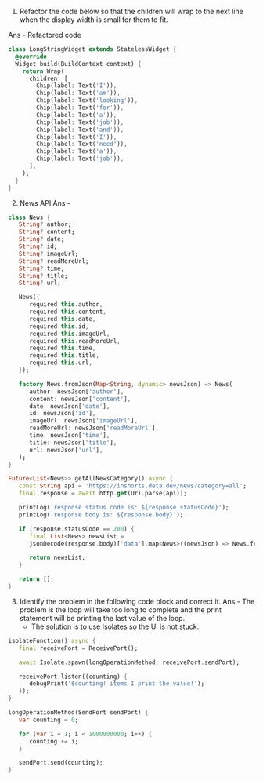 1. Refactor the code below so that the children will wrap to the next line when the display width is
   small for them to fit.

Ans - Refactored code

```dart
class LongStringWidget extends StatelessWidget {
  @override
  Widget build(BuildContext context) {
    return Wrap(
      children: [
        Chip(label: Text('I')),
        Chip(label: Text('am')),
        Chip(label: Text('looking')),
        Chip(label: Text('for')),
        Chip(label: Text('a')),
        Chip(label: Text('job')),
        Chip(label: Text('and')),
        Chip(label: Text('I')),
        Chip(label: Text('need')),
        Chip(label: Text('a')),
        Chip(label: Text('job')),
      ],
    );
  }
}
```

2. News API Ans -

```dart
class News {
   String? author;
   String? content;
   String? date;
   String? id;
   String? imageUrl;
   String? readMoreUrl;
   String? time;
   String? title;
   String? url;

   News({
      required this.author,
      required this.content,
      required this.date,
      required this.id,
      required this.imageUrl,
      required this.readMoreUrl,
      required this.time,
      required this.title,
      required this.url,
   });

   factory News.fromJson(Map<String, dynamic> newsJson) => News(
      author: newsJson['author'],
      content: newsJson['content'],
      date: newsJson['date'],
      id: newsJson['id'],
      imageUrl: newsJson['imageUrl'],
      readMoreUrl: newsJson['readMoreUrl'],
      time: newsJson['time'],
      title: newsJson['title'],
      url: newsJson['url'],
   );
}

Future<List<News>> getAllNewsCategory() async {
   const String api = 'https://inshorts.deta.dev/news?category=all';
   final response = await http.get(Uri.parse(api));

   printLog('response status code is: ${response.statusCode}');
   printLog('response body is: ${response.body}');

   if (response.statusCode == 200) {
      final List<News> newsList =
      jsonDecode(response.body)['data'].map<News>((newsJson) => News.fromJson(newsJson)).toList();

      return newsList;
   }

   return [];
}
```

3. Identify the problem in the following code block and correct it.
Ans - The problem is the loop will take too long to complete and the print statement will be printing the last value of the loop.
    - The solution is to use Isolates so the UI is not stuck.

```dart
isolateFunction() async {
   final receivePort = ReceivePort();

   await Isolate.spawn(longOperationMethod, receivePort.sendPort);

   receivePort.listen((counting) {
      debugPrint('$counting! items I print the value!');
   });
}

longOperationMethod(SendPort sendPort) {
   var counting = 0;

   for (var i = 1; i < 1000000000; i++) {
      counting += i;
   }

   sendPort.send(counting);
}
```
